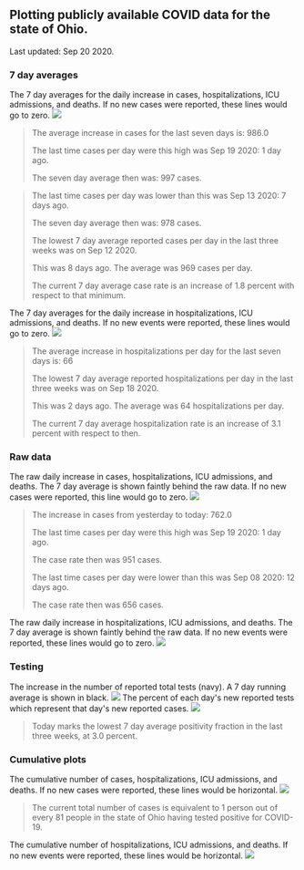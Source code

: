 ## Plotting publicly available COVID data for the state of Ohio. 

Last updated: Sep 20 2020. 

### 7 day averages
The 7 day averages for the daily increase in cases, hospitalizations, ICU admissions, and deaths. If no new cases were reported, these lines would go to zero.
![](7dayaverage_cases.png)

>The average increase in cases for the last seven days is: 986.0
>
>The last time cases per day were this high was Sep 19 2020: 1 day ago.
>
>The seven day average then was: 997 cases.

>
>The last time cases per day was lower than this was Sep 13 2020: 7 days ago.
>
>The seven day average then was: 978 cases.
>
>The lowest 7 day average reported cases per day in the last three weeks was on Sep 12 2020.
>
>This was 8 days ago. The average was 969 cases per day.
>
>The current 7 day average case rate is an increase of 1.8 percent with respect to that minimum.

The 7 day averages for the daily increase in hospitalizations, ICU admissions, and deaths. If no new events were reported, these lines would go to zero.
![](7dayaverage_hospital.png)

>The average increase in hospitalizations per day for the last seven days is: 66
>
>The lowest 7 day average reported hospitalizations per day in the last three weeks was on Sep 18 2020.
>
>This was 2 days ago. The average was 64 hospitalizations per day.
>
>The current 7 day average hospitalization rate is an increase of 3.1 percent with respect to then.

### Raw data
The raw daily increase in cases, hospitalizations, ICU admissions, and deaths. The 7 day average is shown faintly behind the raw data. If no new cases were reported, this line would go to zero.
![](DailyCases.png)

>The increase in cases from yesterday to today: 762.0 
>
>The last time cases per day were this high was Sep 19 2020: 1 day ago. 
>
>The case rate then was 951 cases.
>
>The last time cases per day were lower than this was Sep 08 2020: 12 days ago. 
>
>The case rate then was 656 cases.

The raw daily increase in hospitalizations, ICU admissions, and deaths. The 7 day average is shown faintly behind the raw data. If no new events were reported, these lines would go to zero.
![](DailyHospitalizations.png)

### Testing

The increase in the number of reported total tests (navy). A 7 day running average is shown in black.
![](DailyTests.png)
The percent of each day's new reported tests which represent that day's new reported cases.
![](percentpositive_tests.png)

>Today marks the lowest 7 day average positivity fraction in the last three weeks, at 3.0 percent.

### Cumulative plots
The cumulative number of cases, hospitalizations, ICU admissions, and deaths. If no new cases were reported, these lines would be horizontal.
![](Cases.png)

>The current total number of cases is equivalent to 1 person out of every 81 people in the state of Ohio having tested positive for COVID-19.

The cumulative number of hospitalizations, ICU admissions, and deaths. If no new events were reported, these lines would be horizontal.
![](Hospitalizations.png)
